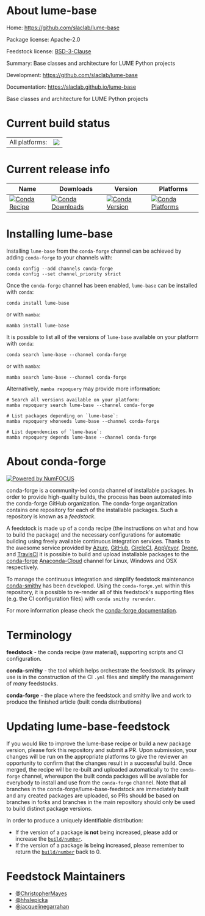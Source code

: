 About lume-base
===============

Home: https://github.com/slaclab/lume-base

Package license: Apache-2.0

Feedstock license: [BSD-3-Clause](https://github.com/conda-forge/lume-base-feedstock/blob/main/LICENSE.txt)

Summary: Base classes and architecture for LUME Python projects

Development: https://github.com/slaclab/lume-base

Documentation: https://slaclab.github.io/lume-base

Base classes and architecture for LUME Python projects


Current build status
====================


<table><tr><td>All platforms:</td>
    <td>
      <a href="https://dev.azure.com/conda-forge/feedstock-builds/_build/latest?definitionId=14265&branchName=main">
        <img src="https://dev.azure.com/conda-forge/feedstock-builds/_apis/build/status/lume-base-feedstock?branchName=main">
      </a>
    </td>
  </tr>
</table>

Current release info
====================

| Name | Downloads | Version | Platforms |
| --- | --- | --- | --- |
| [![Conda Recipe](https://img.shields.io/badge/recipe-lume--base-green.svg)](https://anaconda.org/conda-forge/lume-base) | [![Conda Downloads](https://img.shields.io/conda/dn/conda-forge/lume-base.svg)](https://anaconda.org/conda-forge/lume-base) | [![Conda Version](https://img.shields.io/conda/vn/conda-forge/lume-base.svg)](https://anaconda.org/conda-forge/lume-base) | [![Conda Platforms](https://img.shields.io/conda/pn/conda-forge/lume-base.svg)](https://anaconda.org/conda-forge/lume-base) |

Installing lume-base
====================

Installing `lume-base` from the `conda-forge` channel can be achieved by adding `conda-forge` to your channels with:

```
conda config --add channels conda-forge
conda config --set channel_priority strict
```

Once the `conda-forge` channel has been enabled, `lume-base` can be installed with `conda`:

```
conda install lume-base
```

or with `mamba`:

```
mamba install lume-base
```

It is possible to list all of the versions of `lume-base` available on your platform with `conda`:

```
conda search lume-base --channel conda-forge
```

or with `mamba`:

```
mamba search lume-base --channel conda-forge
```

Alternatively, `mamba repoquery` may provide more information:

```
# Search all versions available on your platform:
mamba repoquery search lume-base --channel conda-forge

# List packages depending on `lume-base`:
mamba repoquery whoneeds lume-base --channel conda-forge

# List dependencies of `lume-base`:
mamba repoquery depends lume-base --channel conda-forge
```


About conda-forge
=================

[![Powered by
NumFOCUS](https://img.shields.io/badge/powered%20by-NumFOCUS-orange.svg?style=flat&colorA=E1523D&colorB=007D8A)](https://numfocus.org)

conda-forge is a community-led conda channel of installable packages.
In order to provide high-quality builds, the process has been automated into the
conda-forge GitHub organization. The conda-forge organization contains one repository
for each of the installable packages. Such a repository is known as a *feedstock*.

A feedstock is made up of a conda recipe (the instructions on what and how to build
the package) and the necessary configurations for automatic building using freely
available continuous integration services. Thanks to the awesome service provided by
[Azure](https://azure.microsoft.com/en-us/services/devops/), [GitHub](https://github.com/),
[CircleCI](https://circleci.com/), [AppVeyor](https://www.appveyor.com/),
[Drone](https://cloud.drone.io/welcome), and [TravisCI](https://travis-ci.com/)
it is possible to build and upload installable packages to the
[conda-forge](https://anaconda.org/conda-forge) [Anaconda-Cloud](https://anaconda.org/)
channel for Linux, Windows and OSX respectively.

To manage the continuous integration and simplify feedstock maintenance
[conda-smithy](https://github.com/conda-forge/conda-smithy) has been developed.
Using the ``conda-forge.yml`` within this repository, it is possible to re-render all of
this feedstock's supporting files (e.g. the CI configuration files) with ``conda smithy rerender``.

For more information please check the [conda-forge documentation](https://conda-forge.org/docs/).

Terminology
===========

**feedstock** - the conda recipe (raw material), supporting scripts and CI configuration.

**conda-smithy** - the tool which helps orchestrate the feedstock.
                   Its primary use is in the construction of the CI ``.yml`` files
                   and simplify the management of *many* feedstocks.

**conda-forge** - the place where the feedstock and smithy live and work to
                  produce the finished article (built conda distributions)


Updating lume-base-feedstock
============================

If you would like to improve the lume-base recipe or build a new
package version, please fork this repository and submit a PR. Upon submission,
your changes will be run on the appropriate platforms to give the reviewer an
opportunity to confirm that the changes result in a successful build. Once
merged, the recipe will be re-built and uploaded automatically to the
`conda-forge` channel, whereupon the built conda packages will be available for
everybody to install and use from the `conda-forge` channel.
Note that all branches in the conda-forge/lume-base-feedstock are
immediately built and any created packages are uploaded, so PRs should be based
on branches in forks and branches in the main repository should only be used to
build distinct package versions.

In order to produce a uniquely identifiable distribution:
 * If the version of a package **is not** being increased, please add or increase
   the [``build/number``](https://docs.conda.io/projects/conda-build/en/latest/resources/define-metadata.html#build-number-and-string).
 * If the version of a package **is** being increased, please remember to return
   the [``build/number``](https://docs.conda.io/projects/conda-build/en/latest/resources/define-metadata.html#build-number-and-string)
   back to 0.

Feedstock Maintainers
=====================

* [@ChristopherMayes](https://github.com/ChristopherMayes/)
* [@hhslepicka](https://github.com/hhslepicka/)
* [@jacquelinegarrahan](https://github.com/jacquelinegarrahan/)

